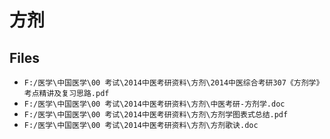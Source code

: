 # 方剂

## Files

- `F:/医学\中国医学\00 考试\2014中医考研资料\方剂\2014中医综合考研307《方剂学》考点精讲及复习思路.pdf`
- `F:/医学\中国医学\00 考试\2014中医考研资料\方剂\中医考研-方剂学.doc`
- `F:/医学\中国医学\00 考试\2014中医考研资料\方剂\方剂学图表式总结.pdf`
- `F:/医学\中国医学\00 考试\2014中医考研资料\方剂\方剂歌诀.doc`
